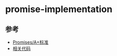 # promise-implementation

## 参考

- [Promises/A+标准](https://promisesaplus.com/)
- [相关代码](../../code/Javascript/promise-implementation/my-promise.js)